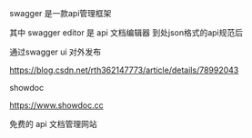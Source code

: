 swagger 是一款api管理框架 

其中 swagger editor 是 api 文档编辑器  到处json格式的api规范后

通过swagger ui 对外发布

https://blog.csdn.net/rth362147773/article/details/78992043



showdoc

https://www.showdoc.cc

免费的 api 文档管理网站